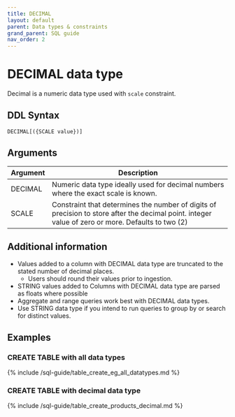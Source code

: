 ```yaml
---
title: DECIMAL
layout: default
parent: Data types & constraints
grand_parent: SQL guide
nav_order: 2
---
```


# DECIMAL data type

Decimal is a numeric data type used with `scale` constraint.

## DDL Syntax

```
DECIMAL[({SCALE value})]
```

## Arguments

| Argument | Description |
|---|---|
| DECIMAL | Numeric data type ideally used for decimal numbers where the exact scale is known. |
| SCALE | Constraint that determines the number of digits of precision to store after the decimal point. integer value of zero or more. Defaults to two (2) |

## Additional information

* Values added to a column with DECIMAL data type are truncated to the stated number of decimal places.
  * Users should round their values prior to ingestion.
* STRING values added to Columns with DECIMAL data type are parsed as floats where possible
* Aggregate and range queries work best with DECIMAL data types.
* Use STRING data type if you intend to run queries to group by or search for distinct values.

## Examples

### CREATE TABLE with all data types

{% include /sql-guide/table_create_eg_all_datatypes.md %}

### CREATE TABLE with decimal data type

{% include /sql-guide/table_create_products_decimal.md %}
